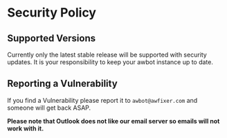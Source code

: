 # Security Policy

## Supported Versions

Currently only the latest stable release will be supported with security updates. It is your responsibility to keep your awbot instance up to date.

## Reporting a Vulnerability

If you find a Vulnerability please report it to `awbot@awfixer.com` and someone will get back ASAP.

**Please note that Outlook does not like our email server so emails will not work with it.**
